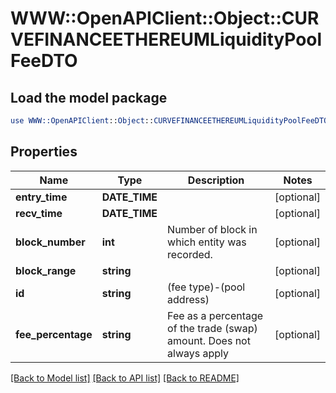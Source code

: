 # WWW::OpenAPIClient::Object::CURVEFINANCEETHEREUMLiquidityPoolFeeDTO

## Load the model package
```perl
use WWW::OpenAPIClient::Object::CURVEFINANCEETHEREUMLiquidityPoolFeeDTO;
```

## Properties
Name | Type | Description | Notes
------------ | ------------- | ------------- | -------------
**entry_time** | **DATE_TIME** |  | [optional] 
**recv_time** | **DATE_TIME** |  | [optional] 
**block_number** | **int** | Number of block in which entity was recorded. | [optional] 
**block_range** | **string** |  | [optional] 
**id** | **string** | (fee type)-(pool address) | [optional] 
**fee_percentage** | **string** | Fee as a percentage of the trade (swap) amount. Does not always apply | [optional] 

[[Back to Model list]](../README.md#documentation-for-models) [[Back to API list]](../README.md#documentation-for-api-endpoints) [[Back to README]](../README.md)


